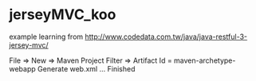 # jerseyMVC_koo
example learning from http://www.codedata.com.tw/java/java-restful-3-jersey-mvc/

File => New => Maven Project
Filter => Artifact Id = maven-archetype-webapp
Generate web.xml ... Finished
